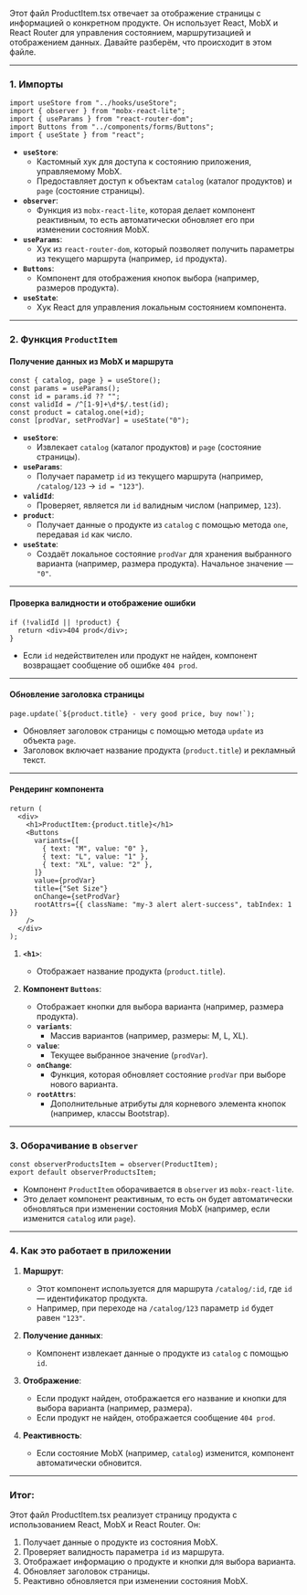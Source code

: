 Этот файл ProductItem.tsx отвечает за отображение страницы с информацией о конкретном продукте. Он использует React, MobX и React Router для управления состоянием, маршрутизацией и отображением данных. Давайте разберём, что происходит в этом файле.

---

### 1. **Импорты**
```tsx
import useStore from "../hooks/useStore";
import { observer } from "mobx-react-lite";
import { useParams } from "react-router-dom";
import Buttons from "../components/forms/Buttons";
import { useState } from "react";
```
- **`useStore`**:
  - Кастомный хук для доступа к состоянию приложения, управляемому MobX.
  - Предоставляет доступ к объектам `catalog` (каталог продуктов) и `page` (состояние страницы).
- **`observer`**:
  - Функция из `mobx-react-lite`, которая делает компонент реактивным, то есть автоматически обновляет его при изменении состояния MobX.
- **`useParams`**:
  - Хук из `react-router-dom`, который позволяет получить параметры из текущего маршрута (например, `id` продукта).
- **`Buttons`**:
  - Компонент для отображения кнопок выбора (например, размеров продукта).
- **`useState`**:
  - Хук React для управления локальным состоянием компонента.

---

### 2. **Функция `ProductItem`**
#### **Получение данных из MobX и маршрута**
```tsx
const { catalog, page } = useStore();
const params = useParams();
const id = params.id ?? "";
const validId = /^[1-9]+\d*$/.test(id);
const product = catalog.one(+id);
const [prodVar, setProdVar] = useState("0");
```
- **`useStore`**:
  - Извлекает `catalog` (каталог продуктов) и `page` (состояние страницы).
- **`useParams`**:
  - Получает параметр `id` из текущего маршрута (например, `/catalog/123` → `id = "123"`).
- **`validId`**:
  - Проверяет, является ли `id` валидным числом (например, `123`).
- **`product`**:
  - Получает данные о продукте из `catalog` с помощью метода `one`, передавая `id` как число.
- **`useState`**:
  - Создаёт локальное состояние `prodVar` для хранения выбранного варианта (например, размера продукта). Начальное значение — `"0"`.

---

#### **Проверка валидности и отображение ошибки**
```tsx
if (!validId || !product) {
  return <div>404 prod</div>;
}
```
- Если `id` недействителен или продукт не найден, компонент возвращает сообщение об ошибке `404 prod`.

---

#### **Обновление заголовка страницы**
```tsx
page.update(`${product.title} - very good price, buy now!`);
```
- Обновляет заголовок страницы с помощью метода `update` из объекта `page`.
- Заголовок включает название продукта (`product.title`) и рекламный текст.

---

#### **Рендеринг компонента**
```tsx
return (
  <div>
    <h1>ProductItem:{product.title}</h1>
    <Buttons
      variants={[
        { text: "M", value: "0" },
        { text: "L", value: "1" },
        { text: "XL", value: "2" },
      ]}
      value={prodVar}
      title={"Set Size"}
      onChange={setProdVar}
      rootAttrs={{ className: "my-3 alert alert-success", tabIndex: 1 }}
    />
  </div>
);
```

1. **`<h1>`**:
   - Отображает название продукта (`product.title`).

2. **Компонент `Buttons`**:
   - Отображает кнопки для выбора варианта (например, размера продукта).
   - **`variants`**:
     - Массив вариантов (например, размеры: M, L, XL).
   - **`value`**:
     - Текущее выбранное значение (`prodVar`).
   - **`onChange`**:
     - Функция, которая обновляет состояние `prodVar` при выборе нового варианта.
   - **`rootAttrs`**:
     - Дополнительные атрибуты для корневого элемента кнопок (например, классы Bootstrap).

---

### 3. **Оборачивание в `observer`**
```tsx
const observerProductsItem = observer(ProductItem);
export default observerProductsItem;
```
- Компонент `ProductItem` оборачивается в `observer` из `mobx-react-lite`.
- Это делает компонент реактивным, то есть он будет автоматически обновляться при изменении состояния MobX (например, если изменится `catalog` или `page`).

---

### 4. **Как это работает в приложении**
1. **Маршрут**:
   - Этот компонент используется для маршрута `/catalog/:id`, где `id` — идентификатор продукта.
   - Например, при переходе на `/catalog/123` параметр `id` будет равен `"123"`.

2. **Получение данных**:
   - Компонент извлекает данные о продукте из `catalog` с помощью `id`.

3. **Отображение**:
   - Если продукт найден, отображается его название и кнопки для выбора варианта (например, размера).
   - Если продукт не найден, отображается сообщение `404 prod`.

4. **Реактивность**:
   - Если состояние MobX (например, `catalog`) изменится, компонент автоматически обновится.

---

### Итог:
Этот файл ProductItem.tsx реализует страницу продукта с использованием React, MobX и React Router. Он:
1. Получает данные о продукте из состояния MobX.
2. Проверяет валидность параметра `id` из маршрута.
3. Отображает информацию о продукте и кнопки для выбора варианта.
4. Обновляет заголовок страницы.
5. Реактивно обновляется при изменении состояния MobX.